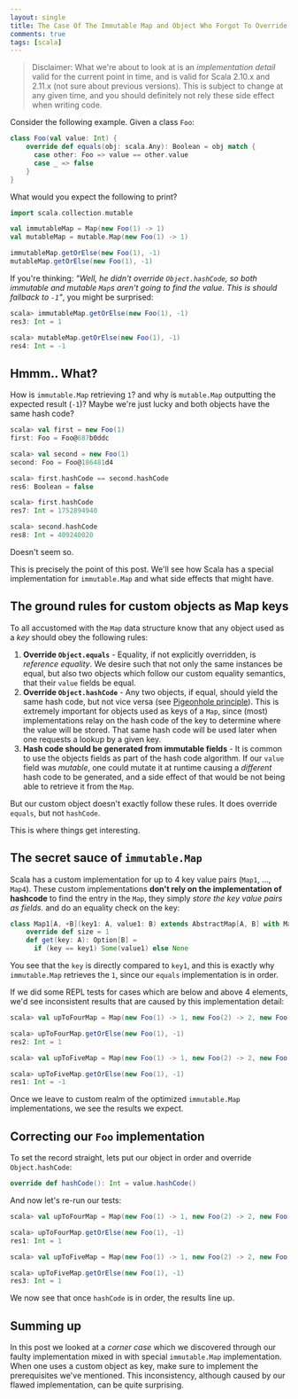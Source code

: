 ```yaml
---
layout: single
title: The Case Of The Immutable Map and Object Who Forgot To Override HashCode
comments: true
tags: [scala]
---
```


> Disclaimer: What we're about to look at is an *implementation detail* valid for the current
point in time, and is valid for Scala 2.10.x and 2.11.x (not sure about previous versions). This is subject
to change at any given time, and you should definitely not rely these side effect when writing code.

Consider the following example. Given a class `Foo`:

```scala
class Foo(val value: Int) {
    override def equals(obj: scala.Any): Boolean = obj match {
      case other: Foo => value == other.value
      case _ => false
    }
}
```

What would you expect the following to print?

```scala
import scala.collection.mutable

val immutableMap = Map(new Foo(1) -> 1)
val mutableMap = mutable.Map(new Foo(1) -> 1)

immutableMap.getOrElse(new Foo(1), -1)
mutableMap.getOrElse(new Foo(1), -1)
```

If you're thinking: *"Well, he didn't override `Object.hashCode`, so both immutable and mutable `Map`s aren't going
to find the value. This is should fallback to `-1`"*, you might be surprised:

```scala
scala> immutableMap.getOrElse(new Foo(1), -1)
res3: Int = 1

scala> mutableMap.getOrElse(new Foo(1), -1)
res4: Int = -1
```

## Hmmm.. What?

How is `immutable.Map` retrieving `1`? and why is `mutable.Map` outputting the expected result (`-1`)?
Maybe we're just lucky and both objects have the same hash code?

```scala
scala> val first = new Foo(1)
first: Foo = Foo@687b0ddc

scala> val second = new Foo(1)
second: Foo = Foo@186481d4

scala> first.hashCode == second.hashCode
res6: Boolean = false

scala> first.hashCode
res7: Int = 1752894940

scala> second.hashCode
res8: Int = 409240020
```

Doesn't seem so.

This is precisely the point of this post. We'll see how Scala has a special implementation for `immutable.Map` and
what side effects that might have.

## The ground rules for custom objects as Map keys

To all accustomed with the `Map` data structure know that any object used as a *key* should obey the following rules:

1. **Override `Object.equals`** - Equality, if not explicitly overridden, is *reference equality*. We desire such that
not only the same instances be equal, but also two objects which follow our custom equality semantics, that their `value` fields
be equal.
2. **Override `Object.hashCode`** - Any two objects, if equal, should yield the same hash code, but not vice versa (see [Pigeonhole principle](https://en.wikipedia.org/wiki/Pigeonhole_principle)). This is extremely important for objects used as keys of a `Map`,
since (most) implementations relay on the hash code of the key to determine where the value will be stored. That same hash code
will be used later when one requests a lookup by a given key.
3. **Hash code should be generated from immutable fields** - It is common to use the objects fields as part of the hash code algorithm.
If our `value` field was *mutable*, one could mutate it at runtime causing a *different* hash code to be generated, and a side effect
of that would be not being able to retrieve it from the `Map`.

But our custom object doesn't exactly follow these rules. It does override `equals`, but not `hashCode`.

This is where things get interesting.

## The secret sauce of `immutable.Map`

Scala has a custom implementation for up to 4 key value pairs (`Map1`, ..., `Map4`). These custom implementations
**don't rely on the implementation of hashcode** to find the entry in the `Map`, they simply *store the key value pairs as fields.*
and do an equality check on the key:

```scala
class Map1[A, +B](key1: A, value1: B) extends AbstractMap[A, B] with Map[A, B] with Serializable {
    override def size = 1
    def get(key: A): Option[B] =
      if (key == key1) Some(value1) else None
```

You see that the `key` is directly compared to `key1`, and this is exactly why `immutable.Map` retrieves the `1`,
since our `equals` implementation is in order.

If we did some REPL tests for cases which are below and above 4 elements, we'd see inconsistent results that are caused by this
implementation detail:

```scala
scala> val upToFourMap = Map(new Foo(1) -> 1, new Foo(2) -> 2, new Foo(3) -> 3, new Foo(4) -> 4)

scala> upToFourMap.getOrElse(new Foo(1), -1)
res2: Int = 1

scala> val upToFiveMap = Map(new Foo(1) -> 1, new Foo(2) -> 2, new Foo(3) -> 3, new Foo(4) -> 4, new Foo(5) -> 5)

scala> upToFiveMap.getOrElse(new Foo(1), -1)
res1: Int = -1
```

Once we leave to custom realm of the optimized `immutable.Map` implementations, we see the results we expect.

## Correcting our `Foo` implementation

To set the record straight, lets put our object in order and override `Object.hashCode`:

```scala
override def hashCode(): Int = value.hashCode()
```

And now let's re-run our tests:

```scala
scala> val upToFourMap = Map(new Foo(1) -> 1, new Foo(2) -> 2, new Foo(3) -> 3, new Foo(4) -> 4)

scala> upToFourMap.getOrElse(new Foo(1), -1)
res1: Int = 1

scala> val upToFiveMap = Map(new Foo(1) -> 1, new Foo(2) -> 2, new Foo(3) -> 3, new Foo(4) -> 4, new Foo(5) -> 5)

scala> upToFiveMap.getOrElse(new Foo(1), -1)
res3: Int = 1
```

We now see that once `hashCode` is in order, the results line up.

## Summing up

In this post we looked at a *corner case* which we discovered through our faulty implementation mixed in with special `immutable.Map` implementation.
When one uses a custom object as key, make sure to implement the prerequisites we've mentioned. This inconsistency, although caused
by our flawed implementation, can be quite surprising.
